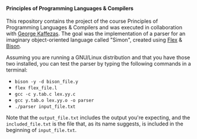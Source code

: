 #### Principles of Programming Languages & Compilers

This repository contains the project of the course Principles of Programming Languages & Compilers and was executed in collaboration with [George Kaffezas](https://github.com/gkffzs). The goal was the implementation of a parser for an imaginary object-oriented language called "Simon", created using [Flex](https://www.gnu.org/software/flex/flex.html) & [Bison](https://www.gnu.org/software/bison/).

Assuming you are running a GNU/Linux distribution and that you have those two installed, you can test the parser by typing the following commands in a terminal:
- `bison -y -d bison_file.y`
- `flex flex_file.l`
- `gcc -c y.tab.c lex.yy.c`
- `gcc y.tab.o lex.yy.o -o parser`
- `./parser input_file.txt`

Note that the `output_file.txt` includes the output you're expecting, and the `included_file.txt` is the file that, as its name suggests, is included in the beginning of `input_file.txt`.